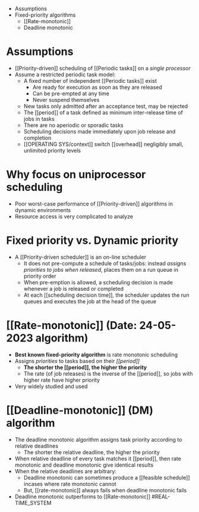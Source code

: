 * Assumptions
* Fixed-priority algorithms
	* [[Rate-monotonic]]
	* Deadline monotonic
# Assumptions 
* [[Priority-driven]] scheduling of [[Periodic tasks]] on a *single processor*
* Assume a restricted periodic task model:
	* A fixed number of independent [[Periodic tasks]] exist
		* Are ready for execution as soon as they are released
		* Can be pre-empted at any time
		* Never suspend themselves
	* New tasks only admitted after an acceptance test, may be rejected
	* The [[period]] of a task defined as minimum inter-release time of jobs in tasks
	* There are no aperiodic or sporadic tasks
	* Scheduling decisions made immediately upon job release and completion
	* [[OPERATING SYS/context]] switch [[overhead]] negligibly small, unlimited priority levels
# Why focus on uniprocessor scheduling
* Poor worst-case performance of [[Priority-driven]] algorithms  in dynamic environments
* Resource access is very complicated to analyze
# Fixed priority vs. Dynamic priority 
* A [[Priority-driven scheduler]] is an on-line scheduler
	* It does not pre-compute a schedule of tasks/jobs: instead *assigns priorities to jobs when released*, places them on a run queue in priority order
	* When pre-emption is allowed, a scheduling decision is made whenever a job is released or completed
	* At each [[scheduling decision time]], the scheduler updates the run queues and executes the job at the head of the queue
# [[Rate-monotonic]] (Date: 24-05-2023 algorithm)
* **Best known fixed-priority algorithm** is rate monotonic scheduling
* Assigns *priorities* to tasks based on their *[[period]]*
	* **The shorter the [[period]], the higher the priority**
	* The rate (of job releases) is the inverse of the [[period]], so jobs with higher rate have  higher priority
* Very widely studied and used
# [[Deadline-monotonic]] (DM) algorithm 
* The deadline monotonic algorithm assigns task priority according to relative deadlines
	* The shorter the relative deadline, the higher the priority
* When relative deadline of every task matches it [[period]], then rate monotonic and deadline monotonic give identical results
* When the relative deadlines are arbitrary:
	* Deadline monotonic can sometimes produce a [[feasible schedule]] incases where rate monotonic cannot
	* But, [[rate-monotonic]] always fails when deadline monotonic fails
* Deadline monotonic outperforms to [[Rate-monotonic]] 
#REAL-TIME_SYSTEM 